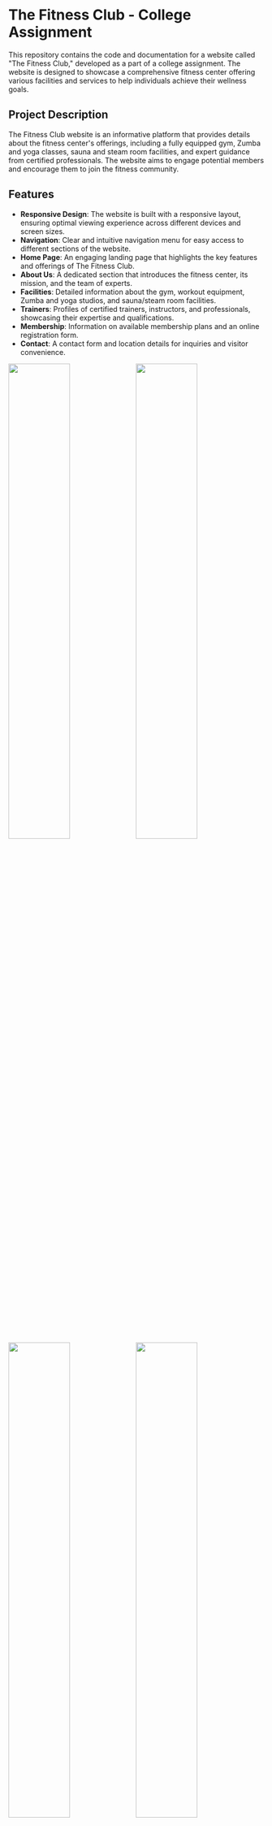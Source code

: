 # The Fitness Club - College Assignment

This repository contains the code and documentation for a website called "The Fitness Club," developed as a part of a college assignment. The website is designed to showcase a comprehensive fitness center offering various facilities and services to help individuals achieve their wellness goals.

## Project Description

The Fitness Club website is an informative platform that provides details about the fitness center's offerings, including a fully equipped gym, Zumba and yoga classes, sauna and steam room facilities, and expert guidance from certified professionals. The website aims to engage potential members and encourage them to join the fitness community.

## Features

- **Responsive Design**: The website is built with a responsive layout, ensuring optimal viewing experience across different devices and screen sizes.
- **Navigation**: Clear and intuitive navigation menu for easy access to different sections of the website.
- **Home Page**: An engaging landing page that highlights the key features and offerings of The Fitness Club.
- **About Us**: A dedicated section that introduces the fitness center, its mission, and the team of experts.
- **Facilities**: Detailed information about the gym, workout equipment, Zumba and yoga studios, and sauna/steam room facilities.
- **Trainers**: Profiles of certified trainers, instructors, and professionals, showcasing their expertise and qualifications.
- **Membership**: Information on available membership plans and an online registration form.
- **Contact**: A contact form and location details for inquiries and visitor convenience.
<img src="https://github.com/prabinpanta0/Fitness-Club/assets/87630026/b56525d7-f3c4-49cb-a4b4-374bf47cd44b" width="49%">
<img src="https://github.com/prabinpanta0/Fitness-Club/assets/87630026/81caf331-74b2-4d07-bfae-1139849fdcd7" width="49%"/>
<br clear="both">
<br clear="both">
<img src="https://github.com/prabinpanta0/Fitness-Club/assets/87630026/c4e4a48d-43ea-4fc6-ade4-b670d8aa6697" width="49%"/>
<img src="https://github.com/prabinpanta0/Fitness-Club/assets/87630026/c166af0f-5b4d-4a33-9687-e271d148ed0f" width="49%"/>
<br clear="both">
<br clear="both">
<img src="https://github.com/prabinpanta0/Fitness-Club/assets/87630026/7fbe340f-608a-4ff9-ba90-2291d324928e" width="49%"/>
<img src="https://github.com/prabinpanta0/Fitness-Club/assets/87630026/a1d38970-6e82-4c9a-832e-dd43c4f12530" width="49%"/>
<br clear="both">
<br clear="both">
<img src="https://github.com/prabinpanta0/Fitness-Club/assets/87630026/2f06a4b7-003a-4a8e-b920-81b75f629527" width="49%"/>
<img src="https://github.com/prabinpanta0/Fitness-Club/assets/87630026/9276d1a6-b26c-4280-9a7a-7601774f5dbd" width="49%"/>
<br clear="both">
<br clear="both">
<img src="https://github.com/prabinpanta0/Fitness-Club/assets/87630026/79a9ea03-04cb-4377-9a53-8d93a99e6adf" width="49%"/>
<img src="https://github.com/prabinpanta0/Fitness-Club/assets/87630026/ef43e900-41c4-43ad-8b4a-a98f9edc135e" width="49%"/>
<br clear="both">
<br clear="both">
<img src="https://github.com/prabinpanta0/Fitness-Club/assets/87630026/cb47ab60-caad-47f5-90ac-28c1f1185669" width="49%"/>
<img src="https://github.com/prabinpanta0/Fitness-Club/assets/87630026/344c4750-737c-45f3-bb75-f0dfd1711df7" width="49%"/>
<br clear="both">
<br clear="both">
<img src="https://github.com/prabinpanta0/Fitness-Club/assets/87630026/cb48077d-1898-48be-a1e0-35171789bd5e" width="49%"/>
<img src="https://github.com/prabinpanta0/Fitness-Club/assets/87630026/4eb4f662-02b5-4090-bc37-4dd9684a215b" width="49%"/>


## Technologies Used

- **HTML5**: Markup language used for structuring the website content.
- **CSS3**: Styling language used for enhancing the visual appearance of the website.
- **JavaScript**: Programming language used for adding interactivity and dynamic behavior.
- **Bootstrap**: Popular CSS framework utilized for responsive and mobile-first design.
- **Font Awesome**: Icon library used for enhancing the visual appeal of the website.

## Usage

To access the website locally, follow these steps:

1. Clone the repository: `git clone https://github.com/prabinpanta/the-fitness-club.git`
2. Navigate to the project directory: `cd the-fitness-club`
3. Move Files inside `Xampp` or other servers.
4. Upload `FitnessClub.sql` file into the server.
5. Run the `index.php` file.

## Contributing

As this project was developed for a college assignment, contributions are not accepted. However, feel free to use the code as a reference or for educational purposes.

## License

This project is licensed under the [MIT License](LICENSE).

## Acknowledgments

We would like to express our gratitude to the instructors and teaching assistants who provided guidance and support throughout the development of this project.
